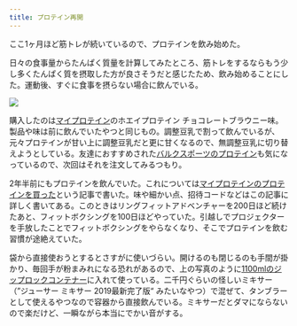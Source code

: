 ```yaml
---
title: プロテイン再開
---
```

ここ1ヶ月ほど筋トレが続いているので、プロテインを飲み始めた。

日々の食事量からたんぱく質量を計算してみたところ、筋トレをするならもう少し多くたんぱく質を摂取した方が良さそうだと感じたため、飲み始めることにした。運動後、すぐに食事を摂らない場合に飲んでいる。

![](https://lh3.googleusercontent.com/docs/AG8NV2b9kKYwSq57NGmqz50RhYAP0jXhMXGZwzsu2VHJkzFnHkBnFdaz8a47I9qMS3Ob4DTScXxbgqOs2vaquEU6OEPoH7QD-ktJdKWnpFEQnUepy71UZSc9rX8lKeW4UgruBxg69PYEQcXBKn7dhlEaWWd1d18oP3FgohZc4tw-ZQVU5U31m23_iRZ0eZrHfaNSL6wooIzVHj3wZI7eGZWlwWGr-aH53nYhxHSlOqSaEIaxUV2UALrEM9RE710aSGLORLZHuJJFVIzndVPxQBUqNdCZdEaWnTeXfozyVSyDruT_EK9Dw1SLsnEDFFRQ_HF6sdiXp6UHiSAwwuGfosIISR9A9rS4HBqu0gQmtHtZpSp_3o-Vtz6m0X-GFlFiw58HSCQsQAGhkFZ0nq_F7LzC4fSD2BgKkREfMs2BwrYrh6JjsvAvXZPEQGo7alnTLMhfBGH63klbwqLXGBk_SeBOUxou3h4cvSPpj97naFB_lJl4n7YV7s22Xsp8PSUQJY8G-nvPKnw-O_VODYv6Co4krJFVW7LwDm0NKML_OzzMV3FdM1phqnv-Jv6zK3D7sc4DwRkji65pKkECv4EoGVa8Q-Znrng-u5qNzNqB2LcXQ7110FcSFUDhg9sGFRR8W-DxOyceVNuImwn1MSZvI8oT0chfUjJRNXjTUW77g-V2JyZ8lChYvbzeiWvXTWz58OPQgq45-Aul7tJ6ahbNxNxd4Rn8lOk4VIgoLMeL3RbhUBWQPykTaSL4RWVU_9Yt-mOSRB_cl4esmvj-0vYwpR2cFdUflLgSQN9O3uQNrTiyyoXAkZHG_ga1Mhvs_TOWeK7LPG3wO2zoJovGe7VJUMuVnlhO1A9fCxmTfpKDfOi6B42i7vb0MUu2yMthKvToZ6s5ndRKnew1qd52TzXHSl0Eexr9Q2nIQ2bTjAbhleYC4RGa88cRcdDRBx2dfYJtBocJ3X1cXuiW3sodduto2K247H3xbCCWoQGtjzT48MxZ4O210FtIX9apqhuRA0fUCojeIcPwCz2RX-bJD4b1maVrSAZZnrlfAllgIxPTgOHDTf78duJ9zXAxg5Oo8gqtQL_5e07E9jYNOPdhKk4Uy4AQ8GOaJjH8Xptv_5esMEsQ9Iv9Q5GqGReowt8xvbShS-XWIULWm8G4uQtSkfTN55Jl0ma3WLSFVKX6Q01CAArZ-_-VUVLEQcxYu3q_iDrTRv-1fUNBnubtm7lGaIsg-6fCeJuo85I-LDMHF75Nh7KiaLc_EWlV)

購入したのは[マイプロテイン](https://www.myprotein.jp/)のホエイプロテイン チョコレートブラウニー味。製品や味は前に飲んでいたやつと同じもの。調整豆乳で割って飲んでいるが、元々プロテインが甘い上に調整豆乳だと更に甘くなるので、無調整豆乳に切り替えようとしている。友達におすすめされた[バルクスポーツのプロテイン](https://www.amazon.co.jp/dp/B086JSPKT3)も気になっているので、次回はそれを注文してみるつもり。

2年半前にもプロテインを飲んでいた。これについては[マイプロテインのプロテインを買った](https://r7kamura.com/articles/2020-02-17-my-protein)という記事で書いた。味や細かい点、招待コードなどはこの記事に詳しく書いてある。このときはリングフィットアドベンチャーを200日ほど続けたあと、フィットボクシングを100日ほどやっていた。引越しでプロジェクターを手放したことでフィットボクシングをやらなくなり、そこでプロテインを飲む習慣が途絶えていた。

袋から直接使おうとするとさすがに使いづらい。開けるのも閉じるのも手間が掛かり、毎回手が粉まみれになる恐れがあるので、上の写真のように[1100mlのジップロックコンテナー](https://www.amazon.co.jp/dp/B01B7N6FXY)に入れて使っている。二千円ぐらいの怪しいミキサー（”ジューサー ミキサー 2019最新完了版“ みたいなやつ）で混ぜて、タンブラーとして使えるやつなので容器から直接飲んでいる。ミキサーだとダマにならないので楽だけど、一瞬ながら本当にでかい音がする。
